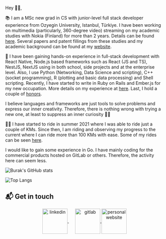 Hey 👋🏻,

📚 I am a MSc new grad in CS with junior-level full stack developer experience from Ozyegin University, Istanbul, Türkiye. I have been working on multimedia (particularly, 360-degree video) streaming on my academic studies with Nokia (Finland) for more than 2 years. Details can be found [here](https://burak-kara.dev/experience). Several papers and patent fillings from these studies and my academic background can be found at my [website](https://burak-kara.dev/academic).

💼 I have been gaining hands-on experience in full-stack development with React Native, Node.js based frameworks such as React (JS and TS), NestJS, NextJS using in both school, side projects and at the enterprise level. Also, I use Python (Networking, Data Science and scripting), C++ (socket programming), R (plotting and basic data processing) and Shell scripting. Recently, I have started to write in Ruby on Rails and Ember.js for my new occupation. More details on my experience at [here](https://burak-kara.dev/experience). Last, I hold a couple of [honors](https://burak-kara.dev/awards). 

I believe languages and frameworks are just tools to solve problems and express our inner creativity. Therefore, there is nothing wrong with trying a new one, at least to suppress an inner curiosity 🤙🤙

🚴‍♂️ I have started to ride in summer 2021 where I was able to ride just a couple of KMs. Since then, I am riding and observing my progress to the current where I can ride more than 100 KMs with ease. Some of my rides can be seen [here](https://burak-kara.dev/social). 

I would like to gain some experience in Go. I have mainly coding for the commercial products hosted on GitLab or others. Therefore, the activity here can seem less.

![Burak's GitHub stats](https://github-readme-stats.vercel.app/api?username=burak-kara&count_private=true&show_icons=true&theme=apprentice)

![Top Langs](https://github-readme-stats.vercel.app/api/top-langs/?username=burak-kara&hide=html,c&langs_count=4&layout=compact&theme=apprentice)

## 📬 Get in touch
<p align="center">
  <a href="https://www.linkedin.com/in/burak--kara" target="_blank" rel="noopener noreferrer" style="margin-right:20px">
    <img align="center" src="https://www.vectorlogo.zone/logos/linkedin/linkedin-icon.svg" alt="linkedin" height="80" width="80" />
  </a>
  <a href="https://gitlab.com/burak.kara" target="_blank" rel="noopener noreferrer">
    <img align="center" src="https://www.vectorlogo.zone/logos/gitlab/gitlab-icon.svg" alt="gitlab" height="80" width="80" />
  </a>
  <a href="https://burak-kara.dev/" target="_blank" rel="noopener noreferrer">
    <img align="center" src="https://burak-kara.dev/images/icons/apple-icon-60x60.png" alt="personal website" height="80" width="80" />
  </a>
</p>
